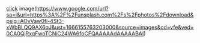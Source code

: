 [click](https://www.gndec.ac.in/)
image(https://www.google.com/url?sa=i&url=https%3A%2F%2Funsplash.com%2Fs%2Fphotos%2Fdownload&psig=AOvVaw0fi-4St3-xWbBLQQ9AX6qJ&ust=1666155763203000&source=images&cd=vfe&ved=0CA0QjRxqFwoTCNiC24WA6foCFQAAAAAdAAAAABAI)
